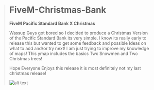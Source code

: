 > # FiveM-Christmas-Bank #
> 
> **FiveM Pacific Standard Bank X Christmas** 
> 
> Wassup Guys got bored so I decided to produce a Christmas Version of the Pacific Standard Bank its very simple. I know its really early to release this but wanted to get some feedback and possible Ideas on what to add and/or try next! I am just trying to improve my knowledge of maps! This ymap includes the basics Two Snowmen and Two Christmas trees! 
> 
> Hope Everyone Enjoys this release it is most definitely not my last christmas release!
> 
> ![alt text](https://img-cdn.fivemods.net/unsafe/filters:format(webp):quality(95):sharpen(0.2,0.5,true)/https://storage.fivemods.net/uploads/17/Mo3NWa8c01CH/img/75yjwiOIt1kulYneFPzZ7.jpg)
